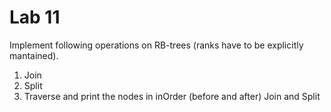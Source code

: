 # Lab 11

Implement following operations on RB-trees (ranks have to be explicitly mantained).

1. Join
2. Split
3. Traverse and print the nodes in inOrder (before and after) Join and Split
